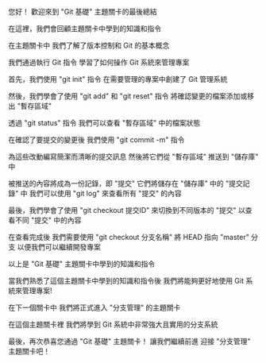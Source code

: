 您好！
歡迎來到 "Git 基礎" 主題關卡的最後總結

在這裡，我們會回顧主題關卡中學到的知識和指令

在主題關卡中
我們了解了版本控制和 Git 的基本概念

我們通過執行 Git 指令
學習了如何操作 Git 系統來管理專案

首先，我們使用 "git init" 指令
在需要管理的專案中創建了 Git 管理系統


然後，我們學會了使用 "git add" 和 "git reset" 指令 
將確認變更的檔案添加或移出 "暫存區域"

透過 "git status" 指令
我們可以查看 "暫存區域" 中的檔案狀態

在確認了要提交的變更後
我們使用 "git commit -m" 指令

為這些改動編寫簡潔而清晰的提交訊息
然後將它們從 "暫存區域" 推送到 "儲存庫" 中

被推送的內容將成為一份記錄，即 "提交"
它們將儲存在 "儲存庫" 中的 "提交記錄" 中
我們可以使用 "git log" 來查看所有 "提交" 的內容

最後，我們學會了使用 "git checkout 提交ID" 
來切換到不同版本的 "提交"
以查看不同 "提交" 中的內容

在查看完成後
我們需要使用 "git checkout 分支名稱"
將 HEAD 指向 "master" 分支
以便我們可以繼續開發專案

以上是 "Git 基礎" 主題關卡中學到的知識和指令

當我們熟悉了這個主題關卡中學到的知識和指令後
我們將能夠更好地使用 Git 系統來管理專案!

在下一個關卡中
我們將正式進入 "分支管理" 的主題關卡

在這個主題關卡裡
我們將學到 Git 系統中非常強大且實用的分支系統

最後，再次恭喜您通過 "Git 基礎" 主題關卡！
讓我們繼續前進
迎接 "分支管理" 主題關卡吧！
